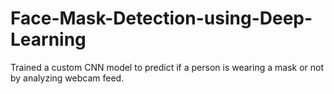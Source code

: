 # Face-Mask-Detection-using-Deep-Learning
Trained a custom CNN model to predict if a person is wearing a mask or not by analyzing webcam feed.
